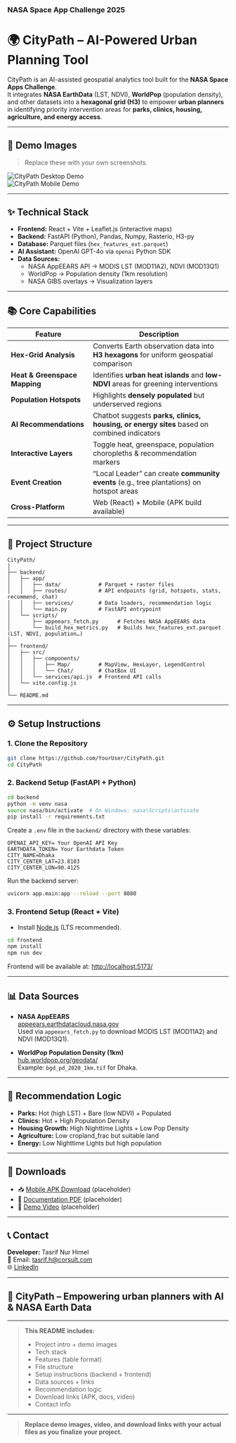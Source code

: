 ### NASA Space App Challenge 2025

# 🌍 CityPath – AI-Powered Urban Planning Tool

CityPath is an AI-assisted geospatial analytics tool built for the **NASA Space Apps Challenge**.  
It integrates **NASA EarthData** (LST, NDVI), **WorldPop** (population density), and other datasets into a **hexagonal grid (H3)** to empower **urban planners** in identifying priority intervention areas for **parks, clinics, housing, agriculture, and energy access**.

---

## 📸 Demo Images

> Replace these with your own screenshots.

![CityPath Desktop Demo](docs/images/demo_desktop.png)  
![CityPath Mobile Demo](docs/images/demo_mobile.png)

---

## ✨ Technical Stack

- **Frontend:** React + Vite + Leaflet.js (interactive maps)
- **Backend:** FastAPI (Python), Pandas, Numpy, Rasterio, H3-py
- **Database:** Parquet files (`hex_features_ext.parquet`)
- **AI Assistant:** OpenAI GPT-4o via `openai` Python SDK
- **Data Sources:**
  - NASA AppEEARS API → MODIS LST (MOD11A2), NDVI (MOD13Q1)
  - WorldPop → Population density (1km resolution)
  - NASA GIBS overlays → Visualization layers

---

## 📚 Core Capabilities

| Feature                       | Description                                                                                 |
|-------------------------------|---------------------------------------------------------------------------------------------|
| **Hex-Grid Analysis**         | Converts Earth observation data into **H3 hexagons** for uniform geospatial comparison      |
| **Heat & Greenspace Mapping** | Identifies **urban heat islands** and **low-NDVI** areas for greening interventions        |
| **Population Hotspots**       | Highlights **densely populated** but underserved regions                                   |
| **AI Recommendations**        | Chatbot suggests **parks, clinics, housing, or energy sites** based on combined indicators |
| **Interactive Layers**        | Toggle heat, greenspace, population choropleths & recommendation markers                   |
| **Event Creation**            | “Local Leader” can create **community events** (e.g., tree plantations) on hotspot areas   |
| **Cross-Platform**            | Web (React) + Mobile (APK build available)                                                 |

---

## 📂 Project Structure

```
CityPath/
│
├── backend/
│   ├── app/
│   │   ├── data/            # Parquet + raster files
│   │   ├── routes/          # API endpoints (grid, hotspots, stats, recommend, chat)
│   │   ├── services/        # Data loaders, recommendation logic
│   │   └── main.py          # FastAPI entrypoint
│   └── scripts/
│       ├── appeears_fetch.py      # Fetches NASA AppEEARS data
│       └── build_hex_metrics.py   # Builds hex_features_ext.parquet (LST, NDVI, population…)
│
├── frontend/
│   ├── src/
│   │   ├── components/
│   │   │   ├── Map/         # MapView, HexLayer, LegendControl
│   │   │   └── Chat/        # ChatBox UI
│   │   └── services/api.js  # Frontend API calls
│   └── vite.config.js
│
└── README.md
```

---

## ⚙️ Setup Instructions

### 1. Clone the Repository

```bash
git clone https://github.com/YourUser/CityPath.git
cd CityPath
```

### 2. Backend Setup (FastAPI + Python)

```bash
cd backend
python -m venv nasa
source nasa/bin/activate  # On Windows: nasa\Scripts\activate
pip install -r requirements.txt
```

Create a `.env` file in the `backend/` directory with these variables:

```env
OPENAI_API_KEY= Your OpenAI API Key
EARTHDATA_TOKEN= Your Earthdata Token
CITY_NAME=Dhaka
CITY_CENTER_LAT=23.8103
CITY_CENTER_LON=90.4125
```

Run the backend server:

```bash
uvicorn app.main:app --reload --port 8080
```

### 3. Frontend Setup (React + Vite)

- Install [Node.js](https://nodejs.org/) (LTS recommended).

```bash
cd frontend
npm install
npm run dev
```

Frontend will be available at: [http://localhost:5173/](http://localhost:5173/)

---

## 📊 Data Sources

- **NASA AppEEARS**  
  [appeears.earthdatacloud.nasa.gov](https://appeears.earthdatacloud.nasa.gov/)  
  Used via `appeears_fetch.py` to download MODIS LST (MOD11A2) and NDVI (MOD13Q1).

- **WorldPop Population Density (1km)**  
  [hub.worldpop.org/geodata/](https://hub.worldpop.org/geodata/)  
  Example: `bgd_pd_2020_1km.tif` for Dhaka.

---

## 🧠 Recommendation Logic

- **Parks:** Hot (high LST) + Bare (low NDVI) + Populated
- **Clinics:** Hot + High Population Density
- **Housing Growth:** High Nighttime Lights + Low Pop Density
- **Agriculture:** Low cropland_frac but suitable land
- **Energy:** Low Nighttime Lights but high population

---

## 📱 Downloads

- 📥 [Mobile APK Download](docs/downloads/CityPath.apk) (placeholder)
- 📄 [Documentation PDF](docs/CityPath_Documentation.pdf) (placeholder)
- 🎥 [Demo Video](docs/video/demo.mp4) (placeholder)

---

## 📞 Contact

**Developer:** Tasrif Nur Himel  
📧 Email: tasrif.h@corsult.com  
🌐 [LinkedIn](https://linkedin.com/in/tasrifnurhimel)

---

## 🚀 CityPath – Empowering urban planners with AI & NASA Earth Data

---

> **This README includes:**
> - Project intro + demo images
> - Tech stack
> - Features (table format)
> - File structure
> - Setup instructions (backend + frontend)
> - Data sources + links
> - Recommendation logic
> - Download links (APK, docs, video)
> - Contact info

---

> **Replace demo images, video, and download links with your actual files as you finalize your project.**
